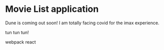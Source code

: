# Movie List application

Dune is coming out soon! I am totally facing covid for the imax experience.

tun tun tun!

webpack
react
